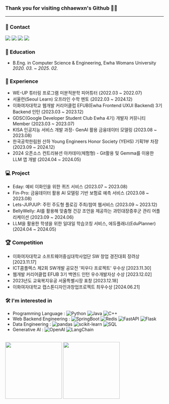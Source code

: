 ### Thank you for visiting chhaewxn's Github 🥰🍀
---
### 🌿 Contact 
<p>
<a href="https://github.com/chhaewxn"><img src="https://img.shields.io/badge/Github-181717?style=flat-square&logo=Github&logoColor=white"/></a>
<a href="https://velog.io/@chhaewxn"><img src="https://img.shields.io/badge/Velog-20C997?style=flat-square&logo=Velog&logoColor=white"/></a>
<a href="mailto:chaewon1019@ewhain.net"><img src="https://img.shields.io/badge/Gmail-D14836?style=flat-square&logo=Gmail&logoColor=white"/></a>
<a href="https://www.linkedin.com/in/chaewon-song-319371276/"><img src="https://img.shields.io/badge/-LinkedIn-blue?style=flat-square&logo=Linkedin&logoColor=white)"/></a>
</p>

### 🏫 Education
- B.Eng. in Computer Science & Engineering, Ewha Womans University *2020. 03. ~ 2025. 02.*

### 🔗 Experience

- WE-UP 튜터링 프로그램 미분적분학 피어튜터 (2022.03 ~ 2022.07)
- 서울런(Seoul Learn) 오프라인 수학 멘토 (2022.03 ~ 2024.12)
- 이화여자대학교 웹개발 커리어클럽 EFUB(Ewha Frontend UXUI Backend) 3기 Backend 인턴 (2023.03 ~ 2023.12)
- GDSC(Google Developer Student Club Ewha 4기) 개발자 커뮤니티 Member (2023.03 ~ 2023.07)
- KISA 인공지능 서비스 개발 과정- GenAI 활용 금융데이터 모델링 (2023.08 ~ 2023.08)
- 한국공학한림원 산하	Young Engineers Honor Society (YEHS) 기획1부 차장 (2023.09 ~ 2024.12) 
- 2024 오픈소스 컨트리뷰션 아카데미(체험형) - Git활용 및 Gemma를 이용한 LLM 앱 개발 (2024.04 ~ 2024.05) 

### 💻 Project

- Eday: 예비 이화인을 위한 퀴즈 서비스 (2023.07 ~ 2023.08)
- Fin-Pro: 금융데이터 활용 AI 모델링 기반 보험료 예측 서비스 (2023.08 ~ 2023.08)
- Lets-JUPJUP: 주민 주도형 플로깅 주최/참여 웹서비스 (2023.09 ~ 2023.12) 
- BellyWelly: AI를 활용해 맞춤형 건강 조언을 제공하는 과민대장증후군 관리 어플리케이션 (2023.09 ~ 2024.06)
- LLM을 활용한 학생을 위한 일대일 학습코칭 서비스, 에듀플래너(EduPlanner) (2024.04 ~ 2024.05)

### 🏆 Competition

- 이화여자대학교 소프트웨어중심대학사업단 SW 창업 경진대회 장려상 [2023.11.17]
- ICT콤플렉스 제2회 SW개발 공모전 '피우다 프로젝트' 우수상 [2023.11.30]
- 웹개발 커리어클럽 EFUB 3기 백엔드 인턴 우수개발자상 수상 [2023.12.02]
- 2023년도 교육복지유공 서울특별시장 표창 [2023.12.18]
- 이화여자대학교 캡스톤디자인과창업프로젝트 최우수상 [2024.06.21]

### 🛠 I'm interested in
- Programming Language : 
![Python](https://img.shields.io/badge/Python-3776AB?style=flat-square&logo=Python&logoColor=white)
![Java](https://img.shields.io/badge/Java-073551?style=flat-square&logo=Java&logoColor=white)
![C++](https://img.shields.io/badge/C++-00599C?style=flat-square&logo=C++&logoColor=white)
- Web Backend Engineering :
![SpringBoot](https://img.shields.io/badge/SpringBoot-6DB33F?style=flat-square&logo=SpringBoot&logoColor=white)
![Redis](https://img.shields.io/badge/Redis-FF4438?style=flat-square&logo=Redis&logoColor=white)
![FastAPI](https://img.shields.io/badge/FastAPI-009688?style=flat-square&logo=FastAPI&logoColor=white)
![Flask](https://img.shields.io/badge/Flask-000000?style=flat-square&logo=Flask&logoColor=white)
- Data Engineering :
![pandas](https://img.shields.io/badge/pandas-150458?style=flat-square&logo=pandas&logoColor=white)
![scikit-learn](https://img.shields.io/badge/scikit--learn-F7931E?style=flat-square&logo=scikit-learn&logoColor=white)
![SQL](https://img.shields.io/badge/SQL-4479A1?style=flat-square&logo=MySQL&logoColor=white)
- Generative AI :
![OpenAI](https://img.shields.io/badge/OpenAI-412991?style=flat-square&logo=OpenAI&logoColor=white)
![LangChain](https://img.shields.io/badge/LangChain-1C3C3C?style=flat-square&logo=LangChain&logoColor=white)

<br>
<div>
<img height="180em" src="https://github-readme-stats-git-masterrstaa-rickstaa.vercel.app/api?username=chhaewxn&show_icons=true" />
<img height="180em" src="https://github-readme-stats-git-masterrstaa-rickstaa.vercel.app/api/top-langs/?username=chhaewxn&layout=compact" />
</div>

